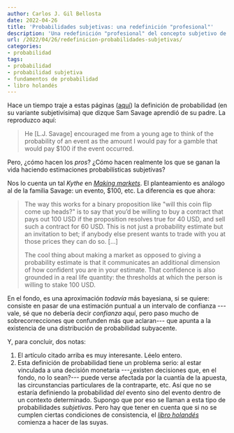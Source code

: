 ```yaml
---
author: Carlos J. Gil Bellosta
date: 2022-04-26
title: 'Probabilidades subjetivas: una redefinición "profesional"'
description: 'Una redefinición "profesional" del concepto subjetivo de la probabilidad'
url: /2022/04/26/redefinicion-probabilidades-subjetivas/
categories:
- probabilidad
tags:
- probabilidad
- probabilidad subjetiva
- fundamentos de probabilidad
- libro holandés
---
```


Hace un tiempo traje a estas páginas
 ([aquí](/2020/05/18/como-pensar-en-la-probabilidad-de-un-evento/))
 la definición de probabilidad (en su variante subjetivísima) que dizque Sam Savage aprendió de su padre. La reproduzco aquí:

 > He [L.J. Savage] encouraged me from a young age to think of the probability of an event as the amount I would pay for a gamble that would pay $100 if the event occurred.

Pero, ¿cómo hacen los _pros_? ¿Cómo hacen realmente los que se ganan la vida haciendo estimaciones probabilísticas subjetivas?

Nos lo cuenta un tal _Kythe_ en
[_Making markets_](https://putanumonit.com/2019/11/26/making-markets/).
El planteamiento es análogo al de la familia Savage: un evento, $100, etc. La diferencia es que ahora:

> The way this works for a binary proposition like "will this coin flip come up heads?" is to say that you’d be willing to buy a contract that pays out 100 USD if the proposition resolves true for 40 USD, and sell such a contract for 60 USD. This is not just a probability estimate but an invitation to bet; if anybody else present wants to trade with you at those prices they can do so. [...]
>
> The cool thing about making a market as opposed to giving a probability estimate is that it communicates an additional dimension of how confident you are in your estimate. That confidence is also grounded in a real life quantity: the thresholds at which the person is willing to stake 100 USD.

En el fondo, es una aproximación _todavía_ más bayesiana, si se quiere: consiste en pasar de una estimación puntual a un intervalo de confianza ---vale, sé que no debería decir _confianza_ aquí, pero paso mucho de sobrecorrecciones que confunden más que aclaran--- que apunta a la existencia de una distribución de probabilidad subyacente.

Y, para concluir, dos notas:

1. El artículo citado arriba es muy interesante. Léelo entero.
2. Esta definición de probabilidad tiene un problema serio: al estar vinculada a una decisión monetaria ---¿existen decisiones que, en el fondo, no lo sean?--- puede verse afectada por la cuantía de la apuesta, las circunstancias particulares de la contraparte, etc. Así que no se estaría definiendo la probabilidad _del_ evento sino del evento dentro de un contexto determinado. Supongo que por eso se llaman a esta tipo de probabilidades _subjetivas_. Pero hay que tener en cuenta que si no se cumplen ciertas condiciones de consistencia, el [_libro holandés_](https://en.wikipedia.org/wiki/Dutch_book) comienza a hacer de las suyas.
